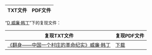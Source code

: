 | TXT文件 | PDF文件 |
| ------- | ------- |

“[D 威廉·韩丁](../D%20%E5%A8%81%E5%BB%89%C2%B7%E9%9F%A9%E4%B8%81)”下的复现文件：

| 复现TXT文件 | 复现PDF文件 |
| ------- | ------- |
| [《翻身——中国一个村庄的革命纪实》威廉·韩丁](../D%20%E5%A8%81%E5%BB%89%C2%B7%E9%9F%A9%E4%B8%81/%E3%80%8A%E7%BF%BB%E8%BA%AB%E2%80%94%E2%80%94%E4%B8%AD%E5%9B%BD%E4%B8%80%E4%B8%AA%E6%9D%91%E5%BA%84%E7%9A%84%E9%9D%A9%E5%91%BD%E7%BA%AA%E5%AE%9E%E3%80%8B%E5%A8%81%E5%BB%89%C2%B7%E9%9F%A9%E4%B8%81.txt) | [下载](../D%20%E5%A8%81%E5%BB%89%C2%B7%E9%9F%A9%E4%B8%81/%E3%80%8A%E7%BF%BB%E8%BA%AB%E2%80%94%E2%80%94%E4%B8%AD%E5%9B%BD%E4%B8%80%E4%B8%AA%E6%9D%91%E5%BA%84%E7%9A%84%E9%9D%A9%E5%91%BD%E7%BA%AA%E5%AE%9E%E3%80%8B%E5%A8%81%E5%BB%89%C2%B7%E9%9F%A9%E4%B8%81.pdf) |
